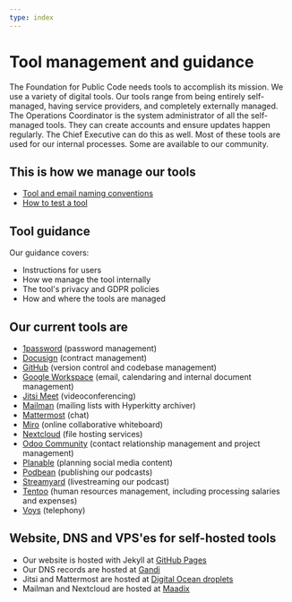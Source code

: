 ```yaml
---
type: index
---
```


# Tool management and guidance

The Foundation for Public Code needs tools to accomplish its mission. We use a variety of digital tools. Our tools range from being entirely self-managed, having service providers, and completely externally managed. The Operations Coordinator is the system administrator of all the self-managed tools. They can create accounts and ensure updates happen regularly. The Chief Executive can do this as well. Most of these tools are used for our internal processes. Some are available to our community.

## This is how we manage our tools

* [Tool and email naming conventions](tool-and-email-naming-conventions.md)
* [How to test a tool](tool-testing.md)

## Tool guidance

Our guidance covers:

* Instructions for users
* How we manage the tool internally
* The tool's privacy and GDPR policies
* How and where the tools are managed

## Our current tools are

* [1password](1password.md) (password management)
* [Docusign](docusign.md) (contract management)
* [GitHub](github.md) (version control and codebase management)
* [Google Workspace](google-workspace.md) (email, calendaring and internal document management)
* [Jitsi Meet](jitsi-meet.md) (videoconferencing)
* [Mailman](mailing-lists.md) (mailing lists with Hyperkitty archiver)
* [Mattermost](mattermost.md) (chat)
* [Miro](miro.md) (online collaborative whiteboard)
* [Nextcloud](nextcloud.md) (file hosting services)
* [Odoo Community](odoo.md) (contact relationship management and project management)
* [Planable](planable.md) (planning social media content)
* [Podbean](podbean.md) (publishing our podcasts)
* [Streamyard](streamyard.md) (livestreaming our podcast)
* [Tentoo](tentoo.md) (human resources management, including processing salaries and expenses)
* [Voys](voys.md) (telephony)

## Website, DNS and VPS'es for self-hosted tools

* Our website is hosted with Jekyll at [GitHub Pages](https://pages.github.com/)
* Our DNS records are hosted at [Gandi](https://www.gandi.net/en)
* Jitsi and Mattermost are hosted at [Digital Ocean droplets](https://www.digitalocean.com/)
* Mailman and Nextcloud are hosted at [Maadix](https://maadix.net/)
